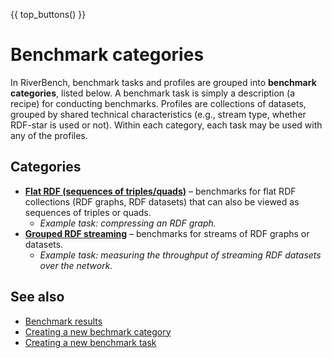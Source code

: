 {{ top_buttons() }}

# Benchmark categories

In RiverBench, benchmark tasks and profiles are grouped into **benchmark categories**, listed below. A benchmark task is simply a description (a recipe) for conducting benchmarks. Profiles are collections of datasets, grouped by shared technical characteristics (e.g., stream type, whether RDF-star is used or not). Within each category, each task may be used with any of the profiles.

## Categories

- **[Flat RDF (sequences of triples/quads)](flat/index.md)** – benchmarks for flat RDF collections (RDF graphs, RDF datasets) that can also be viewed as sequences of triples or quads.
    - *Example task: compressing an RDF graph.*
- **[Grouped RDF streaming](stream/index.md)** – benchmarks for streams of RDF graphs or datasets.
    - *Example task: measuring the throughput of streaming RDF datasets over the network.*

## See also

- [Benchmark results](../results/index.md)
- [Creating a new bechmark category](../documentation/categories.md)
- [Creating a new benchmark task](../documentation/creating-new-task.md)
